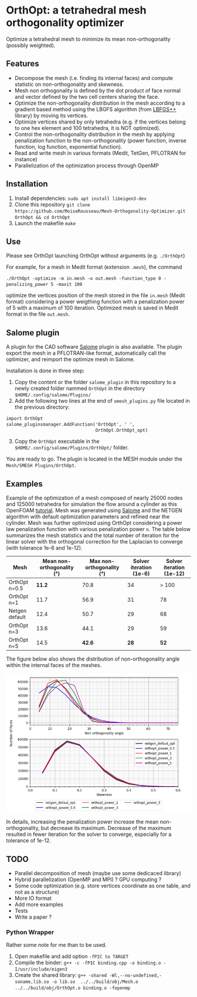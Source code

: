 # OrthOpt: a tetrahedral mesh orthogonality optimizer

Optimize a tetrahedral mesh to minimize its mean non-orthogonality (possibly weighted).


## Features

* Decompose the mesh (i.e. finding its internal faces) and compute statistic on non-orthogonality and skewness.
* Mesh non orthogonality is defined by the dot product of face normal and vector defined by the two cell centers sharing the face.
* Optimize the non-orthogonality distribution in the mesh according to a gradient based method using the LBGFS algorithm (from [LBFGS++](https://lbfgspp.statr.me/) library) by moving its vertices.
* Optimize vertices shared by only tetrahedra (e.g. if the vertices belong to one hex element and 100 tetrahedra, it is NOT optimized).
* Control the non-orthogonality distribution in the mesh by applying penalization function to the non-orthogonality (power function, inverse function, log function, exponential function).
* Read and write mesh in various formats (Medit, TetGen, PFLOTRAN for instance)
* Parallelization of the optimization process through OpenMP


## Installation

1. Install dependencies: `sudo apt install libeigen3-dev`
2. Clone this repository `git clone https://github.com/MoiseRousseau/Mesh-Orthogonality-Optimizer.git OrthOpt && cd OrthOpt`
3. Launch the makefile `make`


## Use

Please see OrthOpt launching OrthOpt without arguments (e.g. `./OrthOpt`)

For example, for a mesh in Medit format (extension `.mesh`), the command
```
./OrthOpt -optimize -m in.mesh -o out.mesh -function_type 0 -penalizing_power 5 -maxit 100 
```
optimize the vertices position of the mesh stored in the file `in.mesh` (Medit format) considering a power weigthing function with a penalization power of 5 with a maximum of 100 iteration.
Optimized mesh is saved in Medit format in the file `out.mesh`.


## Salome plugin

A plugin for the CAD software [Salome](https://salome-platform.org/) plugin is also available.
The plugin export the mesh in a PFLOTRAN-like format, automatically call the optimizer, and reimport the optimize mesh in Salome.

Installation is done in three step:
1. Copy the content or the folder `salome_plugin` in this repository to a newly created folder nammed `OrthOpt` in the directory `$HOME/.config/salome/Plugins/`
2. Add the following two lines at the end of `smesh_plugins.py` file located in the previous directory:
```
import OrthOpt
salome_pluginsmanager.AddFunction('OrthOpt', ' ',
                                  OrthOpt.OrthOpt_opt)
```
3. Copy the `OrthOpt` executable in the `$HOME/.config/salome/Plugins/OrthOpt/` folder.

You are ready to go. The plugin is located in the MESH module under the `Mesh/SMESH Plugins/OrthOpt`.


## Examples

Example of the optimization of a mesh composed of nearly 25000 nodes and 125000 tetrahedra for simulation the flow around a cylinder as this OpenFOAM [tutorial](https://www.openfoam.com/documentation/tutorial-guide/2-incompressible-flow/2.2-flow-around-a-cylinder#x7-390002.2).
Mesh was generated using [Salome](https://salome-platform.org/) and the NETGEN algorithm with default optimization parameters and refined near the cylinder.
Mesh was further optimized using OrthOpt considering a power law penalization function with various penalization power `n`.
The table below summarizes the mesh statistics and the total number of iteration for the linear solver with the orthogonal correction for the Laplacian to converge (with tolerance 1e-6 and 1e-12).

| Mesh | Mean non-orthogonality (°) | Max non-orthogonality (°) | Solver iteration (1e-6) | Solver iteration (1e-12) |
|---|---|---|---|---|
| OrthOpt n=0.5 | **11.2** | 70.8 | 34 | > 100 |
| OrthOpt n=1 | 11.7 | 56.9 | 31 | 78 |
| Netgen default | 12.4 | 50.7 | 29 | 68 |
| OrthOpt n=3 | 13.6 | 44.1 | 29 | 59 |
| OrthOpt n=5 | 14.5 | **42.6** | **28** | **52** |

The figure below also shows the distribution of non-orthogonality angle within the internal faces of the meshes.

![Mesh non-orthogonality distribution example](https://github.com/MoiseRousseau/Mesh-Orthogonality-Optimizer/blob/master/examples.png)

In details, increasing the penalization power increase the mean non-orthogonality, but decrease its maximum.
Decrease of the maximum resulted in fewer iteration for the solver to converge, especially for a tolerance of 1e-12.


## TODO

* Parallel decomposition of mesh (maybe use some dedicaced library)
* Hybrid parallelization (OpenMP and MPI) ? GPU computing ?
* Some code optimization (e.g. store vertices coordinate as one table, and not as a structure)
* More IO format
* Add more examples
* Tests
* Write a paper ?


### Python Wrapper

Rather some note for me than to be used.

1. Open makefile and add option `-fPIC to TARGET`
2. Compile the binder: `g++ -c -fPIC binding.cpp -o binding.o -I/usr/include/eigen3`
3. Create the shared library: 
`g++ -shared -Wl,--no-undefined,-soname,lib.so -o lib.so  ../../build/obj/Mesh.o ../../build/obj/OrthOpt.o binding.o -fopenmp`
